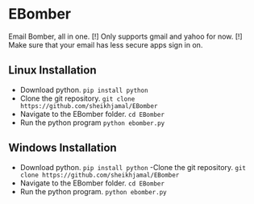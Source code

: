 # EBomber
Email Bomber, all in one.
[!] Only supports gmail and yahoo for now. [!]
Make sure that your email has less secure apps sign in on.
## Linux Installation
- Download python.
```pip install python```
- Clone the git repository.
```git clone https://github.com/sheikhjamal/EBomber```
- Navigate to the EBomber folder.
```cd EBomber```
- Run the python program
```python ebomber.py```
## Windows Installation
- Download python.
```pip install python```
-Clone the git repository.
```git clone https://github.com/sheikhjamal/EBomber```
- Navigate to the EBomber folder.
```cd EBomber```
- Run the python program.
```python ebomber.py```
